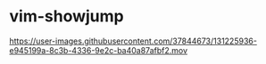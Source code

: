 # vim-showjump


https://user-images.githubusercontent.com/37844673/131225936-e945199a-8c3b-4336-9e2c-ba40a87afbf2.mov
